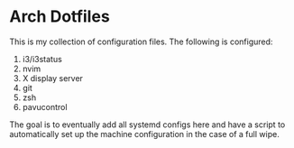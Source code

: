 # Arch Dotfiles

This is my collection of configuration files. The following is configured:

1. i3/i3status
2. nvim
3. X display server
4. git
5. zsh
6. pavucontrol

The goal is to eventually add all systemd configs here and have a script to
automatically set up the machine configuration in the case of a full wipe.
